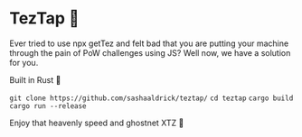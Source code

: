 # TezTap 🚰

Ever tried to use npx getTez and felt bad that you are putting your machine through the pain of PoW challenges using JS? Well now, we have a solution for you.

Built in Rust 🦀

`git clone https://github.com/sashaaldrick/teztap/`
`cd teztap`
`cargo build`
`cargo run --release`

Enjoy that heavenly speed and ghostnet XTZ 🫡
